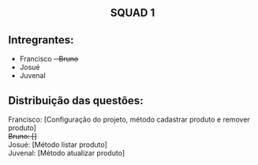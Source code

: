 <h2 align="center">SQUAD 1</h2>

## Intregrantes:
- Francisco
~~- Bruno~~
- Josué
- Juvenal

## Distribuição das questões:

Francisco: [Configuração do projeto, método cadastrar produto e remover produto]  
~~Bruno: []~~  
Josué: [Método listar produto]  
Juvenal: [Método atualizar produto]
